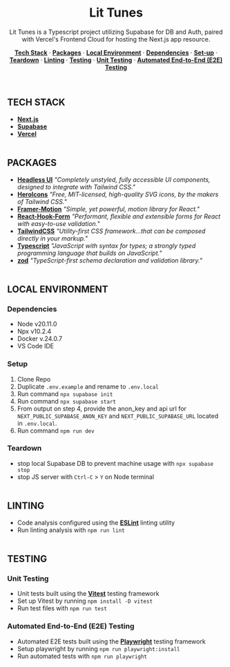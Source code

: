 <h1 align="center"> Lit Tunes</h1>

<p align="center">
Lit Tunes is a Typescript project utilizing Supabase for DB and Auth, paired with Vercel's Frontend Cloud for hosting the Next.js app resource.
</p>

<p align="center">
  <a href="#tech-stack"><strong>Tech Stack</strong></a> ·
  <a href="#packages"><strong>Packages</strong></a> ·
  <a href="#local-environment"><strong>Local Environment</strong></a> ·
  <a href="#dependencies"><strong>Dependencies</strong></a> ·
  <a href="#setup"><strong>Set-up</strong></a> ·
  <a href="#teardown"><strong>Teardown</strong></a> ·
  <a href="#linting"><strong>Linting</strong></a> ·
  <a href="#testing"><strong>Testing</strong></a> ·
  <a href="#unit-testing"><strong>Unit Testing</strong></a> ·
  <a href="#automated-end-to-end-e2e-testing"><strong>Automated End-to-End (E2E) Testing</strong></a>
</p>
<br/>

## TECH STACK

- <a href="https://nextjs.org/docs/getting-started/installation"><strong>Next.js</strong></a>
- <a href="https://supabase.com/docs/guides/getting-started/quickstarts/nextjs"><strong>Supabase</strong></a>
- <a href="https://vercel.com/docs/getting-started-with-vercel"><strong>Vercel</strong></a>
  <br/>
  <br/>

## PACKAGES

- <a href="https://github.com/tailwindlabs/headlessui?tab=readme-ov-file"><strong>Headless UI</strong></a>
  <i>"Completely unstyled, fully accessible UI components, designed to integrate with Tailwind CSS."</i>
  <br/>
- <a href="https://github.com/tailwindlabs/heroicons?tab=readme-ov-file"><strong>HeroIcons</strong></a>
  <i>"Free, MIT-licensed, high-quality SVG icons, by the makers of Tailwind CSS."</i>
  <br/>
- <a href="https://www.framer.com/motion/introduction/"><strong>Framer-Motion</strong></a>
  <i>"Simple, yet powerful, motion library for React."</i>
  <br/>
- <a href="https://react-hook-form.com/get-started"><strong>React-Hook-Form</strong></a>
  <i>"Performant, flexible and extensible forms for React with easy-to-use validation."</i>
  <br/>
- <a href="https://tailwindcss.com/docs/installation"><strong>TailwindCSS</strong></a>
  <i>"Utility-first CSS framework...that can be composed directly in your markup."</i>
  <br/>
- <a href="https://www.typescriptlang.org/docs/handbook/typescript-in-5-minutes.html"><strong>Typescript</strong></a>
  <i>"JavaScript with syntax for types; a strongly typed programming language that builds on JavaScript."</i>
  <br/>
- <a href="https://zod.dev/?id=introduction"><strong>zod</strong></a>
  <i>"TypeScript-first schema declaration and validation library."</i>
  <br/>
  <br/>

## LOCAL ENVIRONMENT

### Dependencies

- Node v20.11.0
- Npx v10.2.4
- Docker v.24.0.7
- VS Code IDE
  <br/>

### Setup

1. Clone Repo
2. Duplicate `.env.example` and rename to `.env.local`
3. Run command `npx supabase init`
4. Run command `npx supabase start`
5. From output on step 4, provide the anon_key and api url for `NEXT_PUBLIC_SUPABASE_ANON_KEY` and `NEXT_PUBLIC_SUPABASE_URL` located in `.env.local`.
6. Run command `npm run dev`
   <br/>

### Teardown

- stop local Supabase DB to prevent machine usage with `npx supabase stop`
- stop JS server with `Ctrl-C` > `Y` on Node terminal
  <br/>
  <br/>

## LINTING

- Code analysis configured using the <a href="https://nextjs.org/docs/pages/building-your-application/configuring/eslint"><strong>ESLint</strong></a> linting utility
- Run linting analysis with `npm run lint`
  <br/>
  <br/>

## TESTING

### Unit Testing

- Unit tests built using the <a href="https://nextjs.org/docs/app/building-your-application/testing/vitest"><strong>Vitest</strong></a> testing framework
- Set up Vitest by running `npm install -D vitest`
- Run test files with `npm run test`
  <br/>

### Automated End-to-End (E2E) Testing

- Automated E2E tests built using the <a href="https://nextjs.org/docs/app/building-your-application/testing/playwright"><strong>Playwright</strong></a> testing framework
- Setup playwright by running `npm run playwright:install`
- Run automated tests with `npm run playwright`
